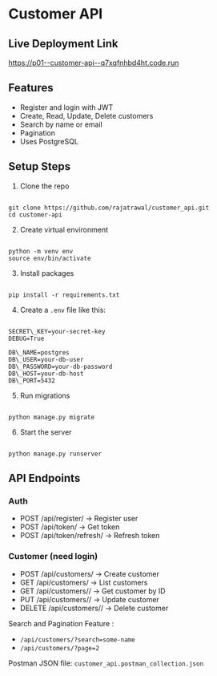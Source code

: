 # Customer API 


## Live Deployment Link

https://p01--customer-api--q7xqfnhbd4ht.code.run

## Features

- Register and login with JWT
- Create, Read, Update, Delete customers
- Search by name or email
- Pagination
- Uses PostgreSQL

## Setup Steps

1. Clone the repo

```

git clone https://github.com/rajatrawal/customer_api.git
cd customer-api

```

2. Create virtual environment

```

python -m venv env
source env/bin/activate

```

3. Install packages

```

pip install -r requirements.txt

```

4. Create a `.env` file like this:

```

SECRET\_KEY=your-secret-key
DEBUG=True

DB\_NAME=postgres
DB\_USER=your-db-user
DB\_PASSWORD=your-db-password
DB\_HOST=your-db-host
DB\_PORT=5432

```

5. Run migrations

```

python manage.py migrate

```

6. Start the server

```

python manage.py runserver

```

## API Endpoints

### Auth

- POST /api/register/ → Register user
- POST /api/token/ → Get token
- POST /api/token/refresh/ → Refresh token

### Customer (need login)

- POST /api/customers/ → Create customer
- GET /api/customers/ → List customers
- GET /api/customers/<id>/ → Get customer by ID
- PUT /api/customers/<id>/ → Update customer
- DELETE /api/customers/<id>/ → Delete customer

Search and Pagination Feature :

- `/api/customers/?search=some-name`
- `/api/customers/?page=2`

 
Postman JSON file: `customer_api.postman_collection.json`





